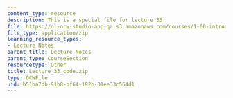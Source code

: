 ```yaml
---
content_type: resource
description: This is a special file for lecture 33.
file: https://ol-ocw-studio-app-qa.s3.amazonaws.com/courses/1-00-introduction-to-computers-and-engineering-problem-solving-spring-2012/b51ba7db91b8bf64192b01ee33c564d1_Lecture_33_code.zip
file_type: application/zip
learning_resource_types:
- Lecture Notes
parent_title: Lecture Notes
parent_type: CourseSection
resourcetype: Other
title: Lecture_33_code.zip
type: OCWFile
uid: b51ba7db-91b8-bf64-192b-01ee33c564d1
---
```

